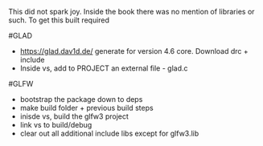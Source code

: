 This did not spark joy. Inside the book there was no mention of libraries or such. To get this built required

#GLAD
 - https://glad.dav1d.de/ generate for version 4.6 core. Download drc + include
 - Inside vs, add to PROJECT an external file - glad.c

#GLFW
 - bootstrap the package down to deps
 - make build folder + previous build steps
 - inisde vs, build the glfw3 project
 - link vs to build/debug
 - clear out all additional include libs except for glfw3.lib
